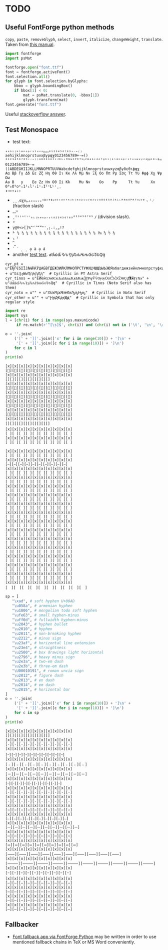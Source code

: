 # TODO

## Useful FontForge python methods

`copy`, `paste`, `removeGlyph`, `select`, `invert`, `italicize`, `changeWeight`, `translate`. Taken from [this manual](https://fontforge.github.io/python.html).

```py
import fontforge
import psMat

fontforge.open("font.ttf")
font = fontforge.activeFont()
font.selection.all()
for glyph in font.selection.byGlyphs:
    bbox = glyph.boundingBox()
    if bbox[1] < 0:
        mat = psMat.translate(0, -bbox[1])
        glyph.transform(mat)
font.generate("font.ttf")
```

Useful [stackoverflow answer](https://stackoverflow.com/questions/14557944/downsizing-an-otf-font-by-removing-glyphs/34132900#34132900).


## Test Monospace

* test text:

```
ₐₑₕᵢⱼₖₗₘₙₒₚᵣₛₜᵤᵥₓᵦᵧᵨᵩᵪ₀₁₂₃₄₅₆₇₈₉₊₋₌₍₎
aehijklmnoprstuvxβγρφχ0123456789+-=()
⁰¹²³⁴⁵⁶⁷⁸⁹⁺⁻⁼⁽⁾ᴬᴮᴰᴱᴳᴴᴵᶦᴶᴷᴸᶫᴹᴺᶰᴼᴾᴿᵀᵁᶸⱽᵂᵃᵇᶜᵈᵉᶠᵍʰⁱʲᵏˡᵐⁿᵒᵖʳˢᵗᵘᵛʷˣʸᶻᵅᵝᵞᵟᵋᶿᶥᶲᵠᵡ
0123456789+-=()ABDEGHIIJKLLMNNOPRTUUVWabcdefghijklmnoprstuvwxyzαβγδεθιϕφχ
Αα Ββ Γγ Δδ Εε Ζζ Ηη Θθ Ιι Κκ Λλ Μμ Νν Ξξ Οο Ππ Ρρ Σσς Ττ Υυ Φφϕ Χχ Ψψ Ωω
Aa B   y    Ee Zz Hn O0 Ii Kk    Mu Nv    Oo    Pp     Tt Yu     Xx      
0⁰₀Oᴼoᵒₒ1¹₁lˡₗiⁱᵢIᴵᶦLᴸᶫ˳ˌ
↕→←↑↓⇩⇧
```

* `ˎˏˌαχνᵦᵩₐₑₒᵤᵥₓᵅᵝᵟᵋᶿᶲᵠᵃᵇᶜᵈᵉᶠʰʲᵏˡᵐᵒᵖˢᵘᵛʷˣʸᶻᴬᴮᴰᴱᴳᴴᴶᴷᴸᶫᴹᴺᶰᴼᴾᴿᵀᵁᶸⱽᵂ` `ₗ` `ˡ` `⁄` (fraction slash)
* `ᵨᵧᵪᵞᵡ`
* `˳ᴵᶦⁱⁿᵗᶥʳₕᵢⱼₖₘₙₚᵣₛₜ₀₂₃₄₅₆₇₈₉⁰²³⁴⁵⁶⁷⁸⁹` `∕` (division slash).
* `ᵍ`
* `γ@®<>[]%^‘’“”"',;.:‚„!?`
* `⅟ ½ ⅓ ¼ ⅕ ⅙ ⅛ ⅔ ⅖ ¾ ⅗ ⅜ ⅘ ⅚ ⅝ ⅞ ↉ ⅐ ⅑ ⅒ ↉ ⅐ ⅑`
* `₁` `¹`
* `⎴⎵`
* `` ` ˋ ˎ ˏ a̖ à a̗ á ``
* another [test text](https://github.com/kiwi0fruit/sugartex/blob/master/sugartex.md).
*ԀԁԂԃԄԅԆԇԈԉԊԋԌԍԎԏԚԛ*
```
cyr_pt = u"ЁЂЃЄЅІЇЈЉЊЋЌЎЏАБВГДЕЖЗИЙКЛМНОПРСТУФХЦЧШЩЪЫЬЭЮЯабвгдежзийклмнопрстуфхцчшщъыьэюяёђѓєѕіїјљњћќўџѢѣѲѳѴѵҊҋҌҍҎҏҐґҒғҔҕҖҗҘҙҚқҜҝҞҟҠҡҢңҤҥҦҧҨҩҪҫҬҭҮүҰұҲҳҴҵҶҷҸҹҺһҼҽҾҿӀӃӄӅӆӇӈӉӊӋӌӍӎӏӐӑӒӓӔӕӖӗӘәӚӛӜӝӞӟӠӡӢӣӤӥӦӧӨөӪӫӬӭӮӯӰӱӲӳӴӵӶӷӸӹӼӽ" + u"ԐԑԒԓԜԝԤԥԦԧԮԯ"  # Cyrillic in PT Astra Serif
cyr_tinos = u"ЀЍѐѝѠѡѤѥѦѧѨѩѪѫѬѭѮѯѰѱѶѷѸѹѺѻѼѽѾѿҀҁ҂҃҄҅҆҇҈҉ӁӂӺӻӾӿ" + u"ԀԁԂԃԄԅԆԇԈԉԊԋԌԍԎԏԚԛ"  # Cyrillic in Tinos (Noto Serif also has them)
cyr_noto = u"" + u"ԔԕԖԗԘԙԞԟԠԡԢԣ"  # Cyrillic in Noto Serif
cyr_other = u"" + u"ԨԩԪԫԬԭ"  # Cyrillic in Symbola that has only regular style

```

```py
import re
import sys
l = [chr(i) for i in range(sys.maxunicode)
     if re.match(r'^[\s]$', chr(i)) and (chr(i) not in ('\t', '\n', '\r', ' '))]

o = ''.join(
    ('[' + ']['.join(['x' for i in range(10)]) + ']\n' +
     '[' + ']['.join([c for i in range(10)]) + ']\n')
    for c in l
)
print(o)
```

```
[x][x][x][x][x][x][x][x][x][x]
[][][][][][][][][][]
[x][x][x][x][x][x][x][x][x][x]
[][][][][][][][][][]
[x][x][x][x][x][x][x][x][x][x]
[][][][][][][][][][]
[x][x][x][x][x][x][x][x][x][x]
[][][][][][][][][][]
[x][x][x][x][x][x][x][x][x][x]
[][][][][][][][][][]
[x][x][x][x][x][x][x][x][x][x]
[][][][][][][][][][]
[x][x][x][x][x][x][x][x][x][x]
[][][][][][][][][][]
[x][x][x][x][x][x][x][x][x][x]
[ ][ ][ ][ ][ ][ ][ ][ ][ ][ ]
[x][x][x][x][x][x][x][x][x][x]
[ ][ ][ ][ ][ ][ ][ ][ ][ ][ ]

[x][x][x][x][x][x][x][x][x][x]
[ ][ ][ ][ ][ ][ ][ ][ ][ ][ ]
[x][x][x][x][x][x][x][x][x][x]
[ ][ ][ ][ ][ ][ ][ ][ ][ ][ ]
[x][x][x][x][x][x][x][x][x][x]
[ ][ ][ ][ ][ ][ ][ ][ ][ ][ ]
[x][x][x][x][x][x][x][x][x][x]
[ ][ ][ ][ ][ ][ ][ ][ ][ ][ ]
[x][x][x][x][x][x][x][x][x][x]
[ ][ ][ ][ ][ ][ ][ ][ ][ ][ ]
[x][x][x][x][x][x][x][x][x][x]
[ ][ ][ ][ ][ ][ ][ ][ ][ ][ ]
[x][x][x][x][x][x][x][x][x][x]
[ ][ ][ ][ ][ ][ ][ ][ ][ ][ ]
[x][x][x][x][x][x][x][x][x][x]
[ ][ ][ ][ ][ ][ ][ ][ ][ ][ ]
[x][x][x][x][x][x][x][x][x][x]
[ ][ ][ ][ ][ ][ ][ ][ ][ ][ ]
[x][x][x][x][x][x][x][x][x][x]
[ ][ ][ ][ ][ ][ ][ ][ ][ ][ ]
[x][x][x][x][x][x][x][x][x][x]
[ ][ ][ ][ ][ ][ ][ ][ ][ ][ ]
[x][x][x][x][x][x][x][x][x][x]
[ ][ ][ ][ ][ ][ ][ ][ ][ ][ ]
[x][x][x][x][x][x][x][x][x][x]
[ ][ ][ ][ ][ ][ ][ ][ ][ ][ ]
[x][x][x][x][x][x][x][x][x][x]
[ ][ ][ ][ ][ ][ ][ ][ ][ ][ ]
[x][x][x][x][x][x][x][x][x][x]
[ ][ ][ ][ ][ ][ ][ ][ ][ ][ ]
[x][x][x][x][x][x][x][x][x][x]
[　][　][　][　][　][　][　][　][　][　]
```

```py
sp = [
   "\xad", # soft hyphen U+00AD
   "\u058a", # armenian hyphen
   "\u1806", # mongolian todo soft hyphen
   "\ufe63", # small hyphen-minus
   "\uff0d", # fullwidth hyphen-minus
   "\u2043", # hyphen bullet
   "\u2010", # hyphen
   "\u2011", # non-breaking hyphen
   "\u2212", # minus sign
   "\u23af", # horizontal line extension
   "\u23e4", # straightness
   "\u2500", # box drawings light horizontal
   "\u2796", # heavy minus sign
   "\u2e3a", # two-em dash
   "\u2e3b", # three-em dash
   "\U00010191", # roman uncia sign
   "\u2012", # figure dash
   "\u2013", # en dash
   "\u2014", # em dash
   "\u2015", # horizontal bar
]
o = ''.join(
    ('[' + ']['.join(['x' for i in range(10)]) + ']\n' +
     '[' + ']['.join([c for i in range(10)]) + ']\n')
    for c in sp
)
print(o)
```

```
[x][x][x][x][x][x][x][x][x][x]
[­][­][­][­][­][­][­][­][­][­]
[x][x][x][x][x][x][x][x][x][x]
[֊][֊][֊][֊][֊][֊][֊][֊][֊][֊]
[x][x][x][x][x][x][x][x][x][x]
[᠆][᠆][᠆][᠆][᠆][᠆][᠆][᠆][᠆][᠆]
[x][x][x][x][x][x][x][x][x][x]
[﹣][﹣][﹣][﹣][﹣][﹣][﹣][﹣][﹣][﹣]
[x][x][x][x][x][x][x][x][x][x]
[－][－][－][－][－][－][－][－][－][－]
[x][x][x][x][x][x][x][x][x][x]
[⁃][⁃][⁃][⁃][⁃][⁃][⁃][⁃][⁃][⁃]
[x][x][x][x][x][x][x][x][x][x]
[‐][‐][‐][‐][‐][‐][‐][‐][‐][‐]
[x][x][x][x][x][x][x][x][x][x]
[‑][‑][‑][‑][‑][‑][‑][‑][‑][‑]
[x][x][x][x][x][x][x][x][x][x]
[−][−][−][−][−][−][−][−][−][−]
[x][x][x][x][x][x][x][x][x][x]
[⎯][⎯][⎯][⎯][⎯][⎯][⎯][⎯][⎯][⎯]
[x][x][x][x][x][x][x][x][x][x]
[⏤][⏤][⏤][⏤][⏤][⏤][⏤][⏤][⏤][⏤]
[x][x][x][x][x][x][x][x][x][x]
[─][─][─][─][─][─][─][─][─][─]
[x][x][x][x][x][x][x][x][x][x]
[➖][➖][➖][➖][➖][➖][➖][➖][➖][➖]
[x][x][x][x][x][x][x][x][x][x]
[⸺][⸺][⸺][⸺][⸺][⸺][⸺][⸺][⸺][⸺]
[x][x][x][x][x][x][x][x][x][x]
[⸻][⸻][⸻][⸻][⸻][⸻][⸻][⸻][⸻][⸻]
[x][x][x][x][x][x][x][x][x][x]
[𐆑][𐆑][𐆑][𐆑][𐆑][𐆑][𐆑][𐆑][𐆑][𐆑]
[x][x][x][x][x][x][x][x][x][x]
[‒][‒][‒][‒][‒][‒][‒][‒][‒][‒]
[x][x][x][x][x][x][x][x][x][x]
[–][–][–][–][–][–][–][–][–][–]
[x][x][x][x][x][x][x][x][x][x]
[—][—][—][—][—][—][—][—][—][—]
[x][x][x][x][x][x][x][x][x][x]
[―][―][―][―][―][―][―][―][―][―]
```

## Fallbacker

* [Font fallback app via FontForge Python](https://github.com/cpitclaudel/monospacifier/issues/15) may be written in order to use mentioned fallback chains in TeX or MS Word conveniently.
